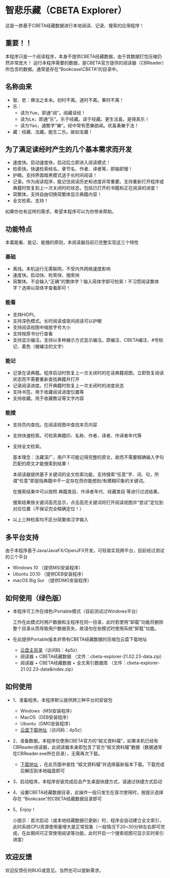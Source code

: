 # 智悲乐藏（CBETA Explorer）

这是一款基于CBETA经藏数据进行本地阅读、记录、搜索的应用程序！

## 重要！！
  本程序只是一个阅读程序，本身不提供CBETA经藏数据，由于其数据打包压缩仍然非常庞大！
  运行本程序需要的数据，是CBETA官方提供的阅读器（CBReader）所包含的数据。通常是存在“Bookcase\CBETA”的目录中。


## 名称由来
+  智、悲：佛法之本末。初时不离。道时不离。果时不离！
+  乐：
   - 读为Yue，即通“阅”。阅藏读经！
   - 读为Le，即通“乐”。乐于经藏。读于经藏。更生法喜。是得真乐！
   - 读为Yao，通繁字“樂”。经中常有愿樂欲闻。欢喜勇樂于法！
+  藏：经藏、法藏。能生二乐。故如宝藏！


## 为了满足读经时产生的几个基本需求而开发
*  速度快。启动速度快，启动后立即进入阅读模式！
*  检索快。快速检索经名、章节名、作者、译者等，即输即搜！
*  护眼。支持界面暗黑模式适于长时间阅读！
*  记录。作为阅读程序，能记住阅读历史和进度非常重要。支持重新打开程序或典籍时恢复到上一次关闭时的状态，包括已打开的书籍和正在阅读的进度！
*  简繁体。支持自由切换简繁体显示典籍内容！
*  全文检索。支持！

如果你也有这样的需求，希望本程序可以为你带来帮助。

## 功能特点
本着能看、能记、能搜的原则，本阅读器目前已完整实现这三个特性

### 基础
* 离线。本机运行无需联网，不受内外网络速度影响
* 速度快。启动快、检索快、搜索快
* 简繁体。不会输入“正确”的繁体字？输入简体字即可检索！不习惯阅读繁体字？选择以简体字查看即可！

### 能看
* 支持HiDPI。
* 支持深色模式。长时阅读或夜间阅读可以护眼
* 支持阅读视图中缩放字号大小
* 支持按原书分行查看
* 支持显示编注。支持以多种展示方式显示编注。原编注、CBETA编注、#号标记、着色（被编注的文字）

### 能记
* 记录在读典籍。程序启动时恢复上一次关闭时的在读典籍视图，立即恢复阅读状态而不需要重新查找典籍并打开
* 记录阅读进度。打开典籍时恢复上一次关闭时的进度状态
* 支持书签。用于收藏阅读进度位置等
* 支持收藏。用于收藏教证等文字内容

### 能搜
* 支持页内查找。在阅读视图中查找本页内容
* 支持快速检索。可检索典籍ID、名称、作者、译者、作译者年代等
* 支持全文检索。

  基本理念：法藏深广，用户不可能记得完整的原文，故而不需要精确输入字句匹配的原文才能搜索到结果！

  本阅读器提供基于关键词的全文检索功能，支持搜索“任意”字、词、句，所谓“任意”即是指典籍中不一定存在而你能想到/有模糊印象的关键词。
  
  在搜索结果中可以按照 典籍类目、作译者年代、经藏类目 等进行过滤结果。

  搜索结果按关键词高亮显示，点击高亮关键词将打开阅读视图并“尝试”定位到对应位置（不保证完全精确定位！）
* 以上三种检索均不区分简繁体汉字输入


## 多平台支持

由于本程序基于Java/JavaFX/OpenJFX开发，可轻易实现跨平台，目前经过测试的三个平台
*  Windows 10 （提供MSI安装程序）
*  Ubuntu 20.10 （提供DEB安装程序）
*  macOS Big Sur （提供DMG安装程序）


## 如何使用（绿色版）

+ 本程序可工作在绿色/Portable模式（目前测试过Windows平台）

    工作在此模式时用户数据和主程序在同一目录，此时若使用“卸载”功能将删除整个目录从而导致用户数据丢失，故请勿在些模式时使用系统“卸载”功能。

+ 在此提供Portable版本并带有CBETA经藏数据的压缩包云盘下载地址
  + [云盘主目录](https://cloud.189.cn/t/nInQ7zyA7zMr#4p5z)（访问码：4p5z）
  + 阅读器 + CBETA经藏数据 （文件：cbeta-explorer-21.02.23-data.zip）
  + 阅读器 + CBETA经藏数据 + 全文索引数据库 （文件：cbeta-explorer-21.02.23-data&index.zip）


## 如何使用

+ 1、准备程序。本程序默认提供跨三种平台的安装包
  + Windows（MSI安装程序）
  + MacOS（DEB安装程序）
  + Ubuntu（DMG安装程序）
  + [云盘下载地址](https://cloud.189.cn/t/nInQ7zyA7zMr#4p5z)（访问码：4p5z）
+ 2、准备数据。本程序仅使用CBETA官方的“經文資料檔”，如果本机已经有CBReader阅读器，此阅读器本身即包含了官方“經文資料檔”数据（数据通常在CBReader.exe所在目录），无需再次下载。
  + [下载地址](http://www.cbeta.org/download/cbreader.htm) ，在此页面中查找 “經文資料檔”并选择最新版本下载，下载完成后解压到本地磁盘即可
+ 3、启动程序。本程序安装完成后会产生桌面快捷方式，请通过快捷方式启动
+ 4、设置CBETA经藏数据目录，此操作一般只发生在首次使用时，按提示选择存在 “Bookcase”的CBETA经藏数据目录即可
+ 5、Enjoy！

  小提示：首次启动（或本地经藏数据已更新）时，程序会自动建立全文索引，此时系统CPU资源使用量增大是正常现象（一般情况下20~30分钟左右即可完成，在此期间可正常使用阅读等功能，此时开启一个搜索视图可显示实时索引进度）


## 欢迎反馈

欢迎反馈任何BUG或意见。当然也可以提新需求。
